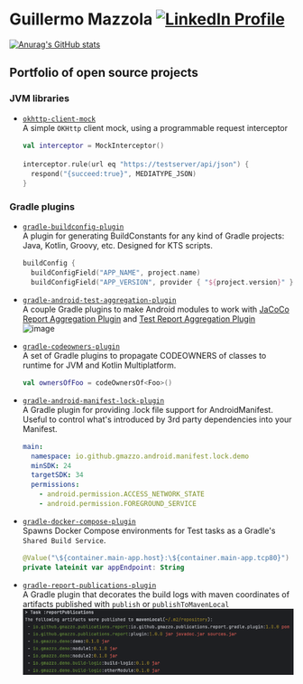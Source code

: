 # Guillermo Mazzola [![LinkedIn Profile](https://img.shields.io/badge/-gmazzo-0d65c2?logo=linkedin)](https://www.linkedin.com/in/gmazzo/)
[![Anurag's GitHub stats](https://github-readme-stats.vercel.app/api?username=gmazzo&theme=onedark&count_private=true&hide_title=true&show_icons=true)](https://github.com/anuraghazra/github-readme-stats)

## Portfolio of open source projects

### JVM libraries
- [`okhttp-client-mock`](https://github.com/gmazzo/okhttp-client-mock)<br/>
  A simple `OKHttp` client mock, using a programmable request interceptor
  ```kotlin
  val interceptor = MockInterceptor()
  
  interceptor.rule(url eq "https://testserver/api/json") {
    respond("{succeed:true}", MEDIATYPE_JSON)
  }
  ```

### Gradle plugins
- [`gradle-buildconfig-plugin`](https://github.com/gmazzo/gradle-buildconfig-plugin)<br/>
  A plugin for generating BuildConstants for any kind of Gradle projects: Java, Kotlin, Groovy, etc. Designed for KTS scripts.<br/>
  ```kotlin
  buildConfig {
    buildConfigField("APP_NAME", project.name)
    buildConfigField("APP_VERSION", provider { "${project.version}" })
  ```
  
- [`gradle-android-test-aggregation-plugin`](https://github.com/gmazzo/gradle-android-test-aggregation-plugin)<br/>
  A couple Gradle plugins to make Android modules to work with [JaCoCo Report Aggregation Plugin](https://docs.gradle.org/current/userguide/jacoco_report_aggregation_plugin.html) and [Test Report Aggregation Plugin](https://docs.gradle.org/current/userguide/test_report_aggregation_plugin.html)<br/>
  ![image](https://github.com/gmazzo/gmazzo/assets/513566/0570fd33-3e48-446a-9b3a-316fe51cb82b)

- [`gradle-codeowners-plugin`](https://github.com/gmazzo/gradle-codeowners-plugin)<br/>
  A set of Gradle plugins to propagate CODEOWNERS of classes to runtime for JVM and Kotlin Multiplatform.
  ```kotlin
  val ownersOfFoo = codeOwnersOf<Foo>()
  ```
  
- [`gradle-android-manifest-lock-plugin`](https://github.com/gmazzo/gradle-android-manifest-lock-plugin)<br/>
  A Gradle plugin for providing .lock file support for AndroidManifest. Useful to control what's introduced by 3rd party dependencies into your Manifest.
  ```yaml
  main:
    namespace: io.github.gmazzo.android.manifest.lock.demo
    minSDK: 24
    targetSDK: 34
    permissions:
      - android.permission.ACCESS_NETWORK_STATE
      - android.permission.FOREGROUND_SERVICE
  ```
  
- [`gradle-docker-compose-plugin`](https://github.com/gmazzo/gradle-docker-compose-plugin)<br/>
  Spawns Docker Compose environments for Test tasks as a Gradle's `Shared Build Service`.
  ```kotlin
  @Value("\${container.main-app.host}:\${container.main-app.tcp80}")
  private lateinit var appEndpoint: String
  ```
  
- [`gradle-report-publications-plugin`](https://github.com/gmazzo/gradle-report-publications-plugin)<br/>
  A Gradle plugin that decorates the build logs with maven coordinates of artifacts published with `publish` or `publishToMavenLocal`<br/>
  ![publications](https://github.com/gmazzo/gradle-report-publications-plugin/raw/main/README-example-output.png)
  

